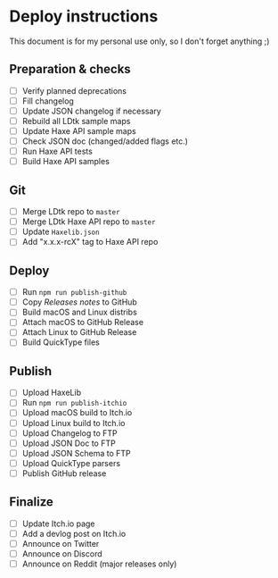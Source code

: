 # Deploy instructions

This document is for my personal use only, so I don't forget anything ;)

## Preparation & checks
- [ ] Verify planned deprecations
- [ ] Fill changelog
- [ ] Update JSON changelog if necessary
- [ ] Rebuild all LDtk sample maps
- [ ] Update Haxe API sample maps
- [ ] Check JSON doc (changed/added flags etc.)
- [ ] Run Haxe API tests
- [ ] Build Haxe API samples

## Git
- [ ] Merge LDtk repo to `master`
- [ ] Merge LDtk Haxe API repo to `master`
- [ ] Update `Haxelib.json`
- [ ] Add "x.x.x-rcX" tag to Haxe API repo

## Deploy
- [ ] Run `npm run publish-github`
- [ ] Copy *Releases notes* to GitHub
- [ ] Build macOS and Linux distribs
- [ ] Attach macOS to GitHub Release
- [ ] Attach Linux to GitHub Release
- [ ] Build QuickType files

## Publish
- [ ] Upload HaxeLib
- [ ] Run `npm run publish-itchio`
- [ ] Upload macOS build to Itch.io
- [ ] Upload Linux build to Itch.io
- [ ] Upload Changelog to FTP
- [ ] Upload JSON Doc to FTP
- [ ] Upload JSON Schema to FTP
- [ ] Upload QuickType parsers
- [ ] Publish GitHub release

## Finalize
- [ ] Update Itch.io page
- [ ] Add a devlog post on Itch.io
- [ ] Announce on Twitter
- [ ] Announce on Discord
- [ ] Announce on Reddit (major releases only)
